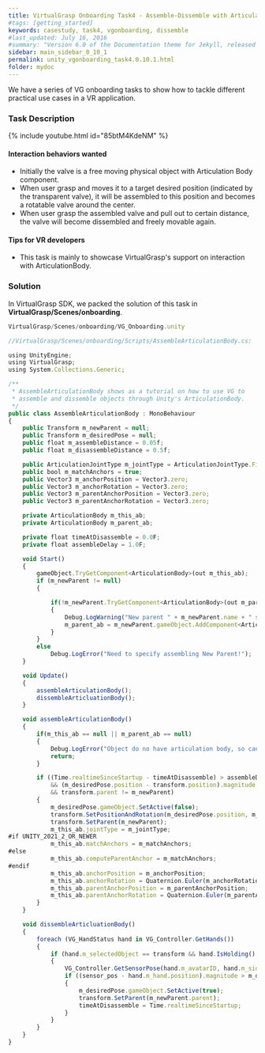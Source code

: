 ```yaml
---
title: VirtualGrasp Onboarding Task4 - Assemble-Dissemble with Articulation Body
#tags: [getting_started]
keywords: casestudy, task4, vgonboarding, dissemble
#last_updated: July 16, 2016
#summary: "Version 6.0 of the Documentation theme for Jekyll, released July 4, 2016, implements relative links so you can view the files offline or on any server without configuring urls and baseurls. Additionally, you can store pages in subdirectories. Templates for alerts and images are available."
sidebar: main_sidebar_0_10_1
permalink: unity_vgonboarding_task4.0.10.1.html
folder: mydoc
---
```


We have a series of VG onboarding tasks to show how to tackle different practical use cases in a VR application.

### Task Description

{% include youtube.html id="85btM4KdeNM" %}

#### Interaction behaviors wanted

* Initially the valve is a free moving physical object with Articulation Body component.
* When user grasp and moves it to a target desired position (indicated by the transparent valve), it will be assembled to this position and becomes a rotatable valve around the center.
* When user grasp the assembled valve and pull out to certain distance, the valve will become dissembled and freely movable again. 

#### Tips for VR developers

* This task is mainly to showcase VirtualGrasp's support on interaction with ArticulationBody. 

### Solution

In VirtualGrasp SDK, we packed the solution of this task in **VirtualGrasp/Scenes/onboarding**.

```js
VirtualGrasp/Scenes/onboarding/VG_Onboarding.unity
````

```js
//VirtualGrasp/Scenes/onboarding/Scripts/AssembleArticulationBody.cs:

using UnityEngine;
using VirtualGrasp;
using System.Collections.Generic;

/** 
 * AssembleArticulationBody shows as a tutorial on how to use VG to
 * assemble and dissemble objects through Unity's ArticulationBody.
 */
public class AssembleArticulationBody : MonoBehaviour
{
    public Transform m_newParent = null;
    public Transform m_desiredPose = null;
    public float m_assembleDistance = 0.05f;
    public float m_disassembleDistance = 0.5f;

    public ArticulationJointType m_jointType = ArticulationJointType.FixedJoint;
    public bool m_matchAnchors = true;
    public Vector3 m_anchorPosition = Vector3.zero;
    public Vector3 m_anchorRotation = Vector3.zero;
    public Vector3 m_parentAnchorPosition = Vector3.zero;
    public Vector3 m_parentAnchorRotation = Vector3.zero;

    private ArticulationBody m_this_ab;
    private ArticulationBody m_parent_ab;

    private float timeAtDisassemble = 0.0F;
    private float assembleDelay = 1.0F;

    void Start()
    {
        gameObject.TryGetComponent<ArticulationBody>(out m_this_ab);
        if (m_newParent != null)
        {

            if(!m_newParent.TryGetComponent<ArticulationBody>(out m_parent_ab))
            {
                Debug.LogWarning("New parent " + m_newParent.name + " should have Articulation Body component, will add one in script");
                m_parent_ab = m_newParent.gameObject.AddComponent<ArticulationBody>();
            }
        }
        else
            Debug.LogError("Need to specify assembling New Parent!");
    }

    void Update()
    {
        assembleArticulationBody();
        dissembleArticluationBody();
    }

    void assembleArticulationBody()
    {
        if(m_this_ab == null || m_parent_ab == null)
        {
            Debug.LogError("Object do no have articulation body, so can't do articulation body based assembling!");
            return;
        }

        if ((Time.realtimeSinceStartup - timeAtDisassemble) > assembleDelay
            && (m_desiredPose.position - transform.position).magnitude < m_assembleDistance
            && transform.parent != m_newParent)
        {
            m_desiredPose.gameObject.SetActive(false);
            transform.SetPositionAndRotation(m_desiredPose.position, m_desiredPose.rotation);
            transform.SetParent(m_newParent);
            m_this_ab.jointType = m_jointType;
#if UNITY_2021_2_OR_NEWER
            m_this_ab.matchAnchors = m_matchAnchors;
#else
            m_this_ab.computeParentAnchor = m_matchAnchors;
#endif
            m_this_ab.anchorPosition = m_anchorPosition;
            m_this_ab.anchorRotation = Quaternion.Euler(m_anchorRotation);
            m_this_ab.parentAnchorPosition = m_parentAnchorPosition;
            m_this_ab.parentAnchorRotation = Quaternion.Euler(m_parentAnchorRotation);
        }
    }

    void dissembleArticluationBody()
    {
        foreach (VG_HandStatus hand in VG_Controller.GetHands())
        {
            if (hand.m_selectedObject == transform && hand.IsHolding() && transform.parent == m_newParent)
            {
                VG_Controller.GetSensorPose(hand.m_avatarID, hand.m_side, out Vector3 sensor_pos, out Quaternion sensor_rot);
                if ((sensor_pos - hand.m_hand.position).magnitude > m_disassembleDistance ) 
                {
                    m_desiredPose.gameObject.SetActive(true);
                    transform.SetParent(m_newParent.parent);
                    timeAtDisassemble = Time.realtimeSinceStartup;
                }
            }
        }
    }
}



````


